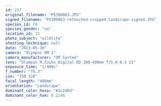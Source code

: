 ```yaml
---
id: 237
original_filename: "P5300063.JPG"
signed_filename: "P5300063-retouched-cropped-landscape-signed.JPG"
species_id: 70
species_gender: "na"
location_id: 15
photo_subject: "wildlife"
shooting_technique: null
date: "2023-05-30"
camera: "Olympus OM-1"
camera_manufacturer: "OM System"
lens: "Olympus M.Zuiko Digital ED 100-400mm f/5.0-6.3 IS"
exposure_time: "1/400s"
f_number: "f6.3"
iso: "ISO 320"
focal_length: "400mm"
orientation: "Landscape"
dominant_color_hexa: "#1c240d"
dominant_color_hue: 0.2246
---
```

